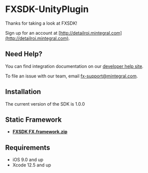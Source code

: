 # FXSDK-UnityPlugin

Thanks for taking a look at FXSDK! 

Sign up for an account at [http://detailroi.mintegral.com](http://detailroi.mintegral.com).


## Need Help?

You can find integration documentation on our [developer help site](https://fx-support.gitbook.io/mtg-fx/).

To file an issue with our team, email [fx-support@mintegral.com](mailto:fx-support@mintegral.com).


## Installation

The current version of the SDK is 1.0.0

## Static Framework
- **[FXSDK  FX.framework.zip](https://github.com/MTGfxplatform/FXSDK-iOS/files/7387964/FX.framework.zip)**

## Requirements

- iOS 9.0 and up
- Xcode 12.5 and up


